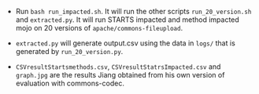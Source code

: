 - Run `bash run_impacted.sh`. It will run the other scripts `run_20_version.sh` and `extracted.py`. It will run STARTS impacted and method impacted mojo on 20 versions of `apache/commons-fileupload`.

- `extracted.py` will generate output.csv using the data in `logs/` that is generated by `run_20_version.py`.

- `CSVresultStartsmethods.csv`, `CSVresultStatrsImpacted.csv` and `graph.jpg` are the results Jiang obtained from his own version of evaluation with commons-codec.
